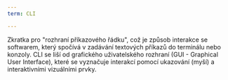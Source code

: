 ```yaml
---
term: CLI

---
```

Zkratka pro "rozhraní příkazového řádku", což je způsob interakce se softwarem, který spočívá v zadávání textových příkazů do terminálu nebo konzoly. CLI se liší od grafického uživatelského rozhraní (GUI - Graphical User Interface), které se vyznačuje interakcí pomocí ukazování (myší) a interaktivními vizuálními prvky.